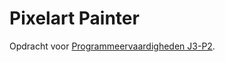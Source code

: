 # Pixelart Painter
Opdracht voor [Programmeervaardigheden J3-P2](https://sites.google.com/view/3e-jaars-p3/programmeervaardigheden).

